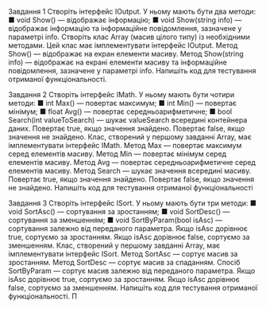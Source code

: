 Завдання 1
Створіть інтерфейс IOutput. У ньому мають бути два
методи:
■ void Show() — відображає інформацію;
■ void Show(string info) — відображає інформацію та
інформаційне повідомлення, зазначене у параметрі
info.
Створіть клас Array (масив цілого типу) із необхідними методами. Цей клас має імплементувати інтерфейс
IOutput.
Метод Show() — відображає на екран елементи масиву.
Метод Show(string info) — відображає на екрані елементи масиву та інформаційне повідомлення, зазначене
у параметрі info.
Напишіть код для тестування отриманої функціональності.


Завдання 2
Створіть інтерфейс IMath. У ньому мають бути чотири
методи:
■ int Max() — повертає максимум;
■ int Min() — повертає мінімум;
■ float Avg() — повертає середньоарифметичне;
■ bool Search(int valueToSearch) — шукає valueSearch
всередині контейнера даних. Повертає true, якщо
значення знайдено. Повертає false, якщо значення
не знайдено.
Клас, створений у першому завданні Array, має імплементувати інтерфейс IMath.
Метод Max — повертає максимум серед елементів
масиву.
Метод Min — повертає мінімум серед елементів масиву.
Метод Avg — повертає середньоарифметичне серед
елементів масиву.
Метод Search — шукає значення всередині масиву.
Повертає true, якщо значення знайдено. Повертає false,
якщо значення не знайдено.
Напишіть код для тестування отриманої функціональності


Завдання 3
Створіть інтерфейс ISort. У ньому мають бути три
методи:
■ void SortAsc() — сортування за зростанням;
■ void SortDesc() — сортування за зменшенням;
■ void SortByParam(bool isAsc) — сортування залежно
від переданого параметра. Якщо isAsc дорівнює true,
сортуємо за зростанням. Якщо isAsc дорівнює false,
сортуємо за зменшенням.
Клас, створений у першому завданні Array, має імплементувати інтерфейс ISort.
Метод SortAsc — сортує масив за зростанням.
Метод SortDesc — сортує масив за спаданням.
Спосіб SortByParam — сортує масив залежно від переданого параметра. Якщо isAsc дорівнює true, сортуємо
за зростанням. Якщо isAsc дорівнює false, сортуємо за
зменшенням.
Напишіть код для тестування отриманої функціональності.
П
